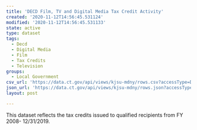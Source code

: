 ```yaml
---
title: 'DECD Film, TV and Digital Media Tax Credit Activity'
created: '2020-11-12T14:56:45.531124'
modified: '2020-11-12T14:56:45.531133'
state: active
type: dataset
tags:
  - Decd
  - Digital Media
  - Film
  - Tax Credits
  - Television
groups:
  - Local Government
csv_url: 'https://data.ct.gov/api/views/kjsu-mdny/rows.csv?accessType=DOWNLOAD'
json_url: 'https://data.ct.gov/api/views/kjsu-mdny/rows.json?accessType=DOWNLOAD'
layout: post

---
```

This dataset reflects the tax credits issued to qualified recipients from FY 2008- 12/31/2019.

